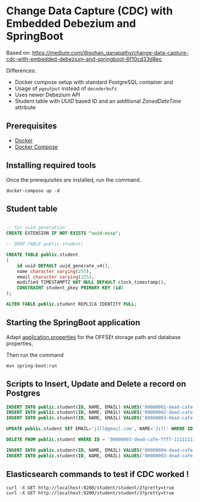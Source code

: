 # Change Data Capture (CDC) with Embedded Debezium and SpringBoot

Based on: https://medium.com/@sohan_ganapathy/change-data-capture-cdc-with-embedded-debezium-and-springboot-6f10cd33d8ec

Differences:
- Docker compose setup with standard PostgreSQL container and
- Usage of `pgoutput` instead of `decoderbufs`
- Uses newer Debezium API
- Student table with *UUID* based ID and an additional *ZonedDateTime* attribute

## Prerequisites
- [Docker](https://docs.docker.com/engine/install/)
- [Docker Compose](https://docs.docker.com/compose/install/)

## Installing required tools

Once the prerequisites are installed, run the command.

```shell
docker-compose up -d
```

## Student table

```sql

-- for uuid generation
CREATE EXTENSION IF NOT EXISTS "uuid-ossp";

-- DROP TABLE public.student;

CREATE TABLE public.student
(
    id uuid DEFAULT uuid_generate_v4(),
    name character varying(255),
    email character varying(255),    
    modified TIMESTAMPTZ NOT NULL DEFAULT clock_timestamp(),
    CONSTRAINT student_pkey PRIMARY KEY (id)
);

ALTER TABLE public.student REPLICA IDENTITY FULL;
```

## Starting the SpringBoot application

Adapt [application.properties](src/main/resources/application.properties) for the OFFSEt storage path
and database properties,

Then run the command

```shell
mvn spring-boot:run
```

## Scripts to Insert, Update and Delete a record on Postgres

```sql
INSERT INTO public.student(ID, NAME, EMAIL) VALUES('00000001-dead-cafe-ffff-111111111111','Jack','jack@gmail.com');
INSERT INTO public.student(ID, NAME, EMAIL) VALUES('00000002-dead-cafe-ffff-111111111111','Jim','jim@gmail.com');
INSERT INTO public.student(ID, NAME, EMAIL) VALUES('00000003-dead-cafe-ffff-111111111111','Peter','peter@gmail.com');

UPDATE public.student SET EMAIL='jill@gmail.com', NAME='Jill' WHERE ID = '00000002-dead-cafe-ffff-111111111111'; 

DELETE FROM public.student WHERE ID = '00000003-dead-cafe-ffff-111111111111';

INSERT INTO public.student(ID, NAME, EMAIL) VALUES('00000004-dead-cafe-ffff-111111111111','Hans','hans@gmail.com');
INSERT INTO public.student(ID, NAME, EMAIL) VALUES('00000003-dead-cafe-ffff-111111111111','Peter','peter@gmail.com');
```

## Elasticsearch commands to test if CDC worked !

```shell
curl -X GET http://localhost:9200/student/student/2?pretty=true
curl -X GET http://localhost:9200/student/student/3?pretty=true
```
